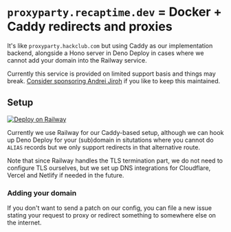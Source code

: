 # `proxyparty.recaptime.dev` = Docker + Caddy redirects and proxies

It's like `proxyparty.hackclub.com` but using Caddy as our implementation backend, alongside a Hono server in Deno Deploy in cases where we cannot
add your domain into the Railway service.

Currently this service is provided on limited support basis and things may
break. [Consider sponsoring Andrei Jiroh](https://github.com/sponsors/ajhalili2006) if you like to keep this maintained.

## Setup

[![Deploy on Railway](https://railway.app/button.svg)](https://railway.app/template/PqHfEF?referralCode=ajhalili2006)

Currently we use Railway for our Caddy-based setup, although we can hook up
Deno Deploy for your (sub)domain in situtations where you cannot do `ALIAS`
records but we only support redirects in that alternative route.

Note that since Railway handles the TLS termination part, we do not need
to configure TLS ourselves, but we set up DNS integrations for Cloudflare,
Vercel and Netlify if needed in the future.

### Adding your domain

If you don't want to send a patch on our config, you can file a new issue
stating your request to proxy or redirect something to somewhere else on the
internet.
